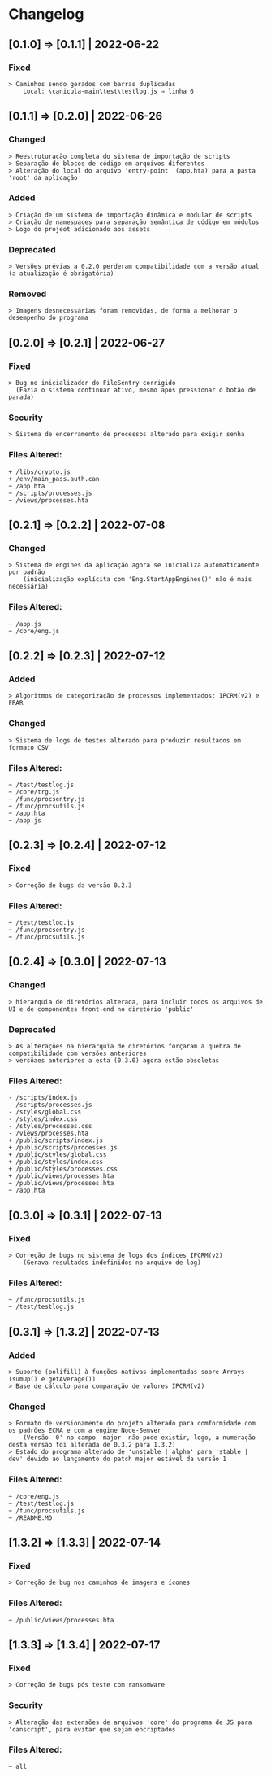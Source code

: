 # Changelog

## [0.1.0] ⇒ [0.1.1] | 2022-06-22
### Fixed
    > Caminhos sendo gerados com barras duplicadas
        Local: \canicula-main\test\testlog.js ⇒ linha 6


## [0.1.1] ⇒ [0.2.0] | 2022-06-26
### Changed
    > Reestruturação completa do sistema de importação de scripts
    > Separação de blocos de código em arquivos diferentes
    > Alteração do local do arquivo 'entry-point' (app.hta) para a pasta 'root' da aplicação 
### Added 
    > Criação de um sistema de importação dinâmica e modular de scripts
    > Criação de namespaces para separação semântica de código em módulos
    > Logo do projeot adicionado aos assets
### Deprecated
    > Versões prévias a 0.2.0 perderam compatibilidade com a versão atual (a atualização é obrigatória)
### Removed
    > Imagens desnecessárias foram removidas, de forma a melhorar o desempenho do programa


## [0.2.0] ⇒ [0.2.1] | 2022-06-27
### Fixed
    > Bug no inicializador do FileSentry corrigido
      (Fazia o sistema continuar ativo, mesmo após pressionar o botão de parada)
### Security
    > Sistema de encerramento de processos alterado para exigir senha
### Files Altered:
    + /libs/crypto.js
    + /env/main_pass.auth.can
    ~ /app.hta
    ~ /scripts/processes.js
    ~ /views/processes.hta


## [0.2.1] ⇒ [0.2.2] | 2022-07-08
### Changed
    > Sistema de engines da aplicação agora se inicializa automaticamente por padrão 
        (inicialização explícita com 'Eng.StartAppEngines()' não é mais necessária)
### Files Altered:
    ~ /app.js
    ~ /core/eng.js


## [0.2.2] ⇒ [0.2.3] | 2022-07-12
### Added
    > Algoritmos de categorização de processos implementados: IPCRM(v2) e FRAR
### Changed
    > Sistema de logs de testes alterado para produzir resultados em formato CSV
### Files Altered:
    ~ /test/testlog.js
    ~ /core/trg.js
    ~ /func/procsentry.js
    ~ /func/procsutils.js
    ~ /app.hta
    ~ /app.js


## [0.2.3] ⇒ [0.2.4] | 2022-07-12
### Fixed
    > Correção de bugs da versão 0.2.3
### Files Altered:
    ~ /test/testlog.js
    ~ /func/procsentry.js
    ~ /func/procsutils.js


## [0.2.4] ⇒ [0.3.0] | 2022-07-13
### Changed
    > hierarquia de diretórios alterada, para incluir todos os arquivos de UI e de componentes front-end no diretório 'public'
### Deprecated
    > As alterações na hierarquia de diretórios forçaram a quebra de compatibilidade com versões anteriores
    > versõaes anteriores a esta (0.3.0) agora estão obsoletas
### Files Altered:
    - /scripts/index.js
    - /scripts/processes.js
    - /styles/global.css
    - /styles/index.css
    - /styles/processes.css
    - /views/processes.hta
    + /public/scripts/index.js
    + /public/scripts/processes.js
    + /public/styles/global.css
    + /public/styles/index.css
    + /public/styles/processes.css
    + /public/views/processes.hta
    ~ /public/views/processes.hta
    ~ /app.hta


## [0.3.0] ⇒ [0.3.1] | 2022-07-13
### Fixed
    > Correção de bugs no sistema de logs dos índices IPCRM(v2)
        (Gerava resultados indefinidos no arquivo de log)
### Files Altered:
    ~ /func/procsutils.js
    ~ /test/testlog.js


## [0.3.1] ⇒ [1.3.2] | 2022-07-13
### Added
    > Suporte (polifill) à funções nativas implementadas sobre Arrays (sumUp() e getAverage())
    > Base de cálculo para comparação de valores IPCRM(v2)
### Changed
    > Formato de versionamento do projeto alterado para comformidade com os padrões ECMA e com a engine Node-Semver
        (Versão '0' no campo 'major' não pode existir, logo, a numeração desta versão foi alterada de 0.3.2 para 1.3.2)
    > Estado do programa alterado de 'unstable | alpha' para 'stable | dev' devido ao lançamento do patch major estável da versão 1
### Files Altered:
    ~ /core/eng.js
    ~ /test/testlog.js
    ~ /func/procsutils.js
    ~ /README.MD


## [1.3.2] ⇒ [1.3.3] | 2022-07-14
### Fixed
    > Correção de bug nos caminhos de imagens e ícones
### Files Altered:
    ~ /public/views/processes.hta

## [1.3.3] ⇒ [1.3.4] | 2022-07-17
### Fixed
    > Correção de bugs pós teste com ransomware
### Security
    > Alteração das extensões de arquivos 'core' do programa de JS para 'canscript', para evitar que sejam encriptados
### Files Altered:
    ~ all